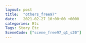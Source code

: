 ```yaml
---
layout: post
title:  "others_free97"
date:   2021-02-27 10:00:00 +0000
categories: Etc
Tags: Story Etc
SceneCode: ["scene_free97_q1_s20"]
---
```

